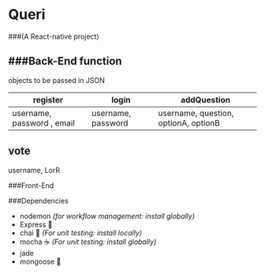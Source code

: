 # **Queri**
###(A React-native project)

###Back-End
  function
  --------
  objects to be passed in JSON

  register | login | addQuestion
  ---------|-------|------------
  username, password , email | username, password | username, question, optionA, optionB

  vote
  ----
  username, LorR


###Front-End

###Dependencies
  * nodemon _(for workflow management: install globally)_
  * Express :train:
  * chai  :tea:  _(For unit testing: install locally)_
  * mocha :coffee:  _(For unit testing: install globally)_
  * jade  
  * mongoose :koala:
